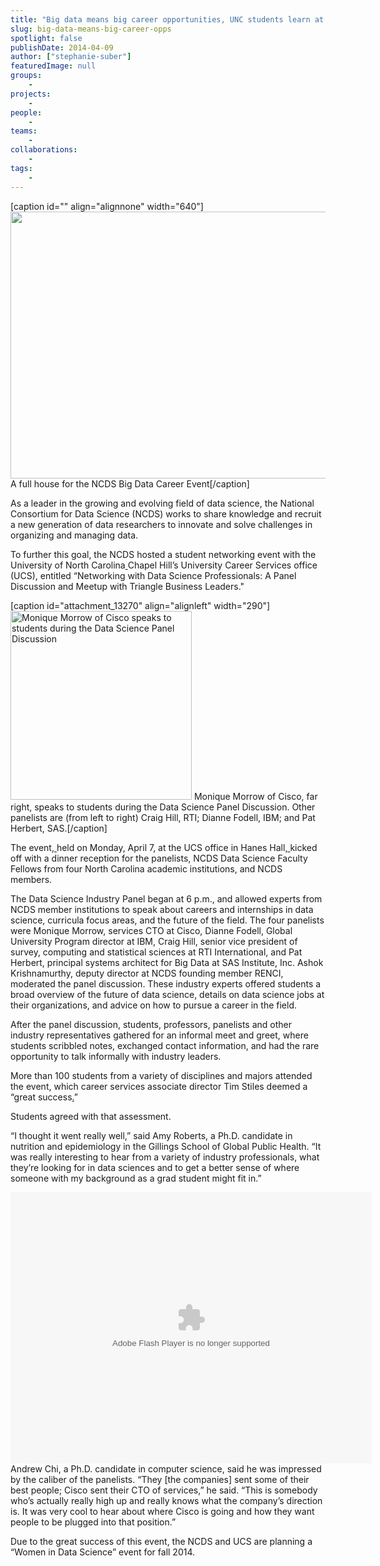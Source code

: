 ```yaml
---
title: "Big data means big career opportunities, UNC students learn at NCDS career event"
slug: big-data-means-big-career-opps
spotlight: false
publishDate: 2014-04-09
author: ["stephanie-suber"]
featuredImage: null
groups:
    - 
projects:
    - 
people:
    - 
teams: 
    - 
collaborations:
    - 
tags:
    - 
---
```

[caption id="" align="alignnone" width="640"]<img src="https://farm8.staticflickr.com/7102/13743213204_4f75e94536_z.jpg" alt="" width="640" height="427" /> A full house for the NCDS Big Data Career Event[/caption]

As a leader in the growing and evolving field of data science, the National Consortium for Data Science (NCDS) works to share knowledge and recruit a new generation of data researchers to innovate and solve challenges in organizing and managing data.

<!--more-->

To further this goal, the NCDS hosted a student networking event with the University of North Carolina<ins cite="mailto:Karen%20Green" datetime="2014-04-09T09:28"> </ins>Chapel Hill’s University Career Services office (UCS), entitled “Networking with Data Science Professionals: A Panel Discussion and Meetup with Triangle Business Leaders."<ins cite="mailto:Jennifer%20Resnick" datetime="2014-04-09T08:49">
</ins>

[caption id="attachment_13270" align="alignleft" width="290"]<img class="wp-image-13270     " src="https://www.renci.org/wp-content/uploads/2014/04/photo-2-983x1024.jpg" alt="Monique Morrow of Cisco speaks to students during the Data Science Panel Discussion" width="290" height="302" /> Monique Morrow of Cisco, far right, speaks to students during the Data Science Panel Discussion. Other panelists are (from left to right) Craig Hill, RTI; Dianne Fodell, IBM; and Pat Herbert, SAS.[/caption]

The event<ins cite="mailto:Karen%20Green" datetime="2014-04-09T09:28">, </ins>held on Monday, April 7, at the UCS office in Hanes Hall<ins cite="mailto:Karen%20Green" datetime="2014-04-09T09:29">, </ins>kicked off with a dinner reception for the panelists, NCDS Data Science Faculty Fellows from four North Carolina academic institutions, and NCDS members.

The Data Science Industry Panel began at 6 p.m., and allowed experts from NCDS member institutions to speak about careers and internships in data science, curricula focus areas, and the future of the field. The four panelists were Monique Morrow, services CTO at Cisco, Dianne Fodell, Global University Program director at IBM, Craig Hill, senior vice president of survey, computing and statistical sciences at RTI International, and Pat Herbert, principal systems architect for Big Data at SAS Institute, Inc. Ashok Krishnamurthy, deputy director at NCDS founding member RENCI, moderated the panel discussion. These industry experts offered students a broad overview of the future of data science, details on data science jobs at their organizations, and advice on how to pursue a career in the field.

After the panel discussion, students, professors, panelists and other industry representatives gathered for an informal meet and greet, where students scribbled notes, exchanged contact information, and had the rare opportunity to talk informally with industry leaders.

More than 100 students from a variety of disciplines and majors attended the event, which career services associate director Tim Stiles deemed a “great success<ins cite="mailto:Karen%20Green" datetime="2014-04-09T09:45">.</ins>”

Students agreed with that assessment.

“I thought it went really well,” said Amy Roberts, a Ph.D. candidate in nutrition and epidemiology in the Gillings School of Global Public Health. “It was really interesting to hear from a variety of industry professionals, what they’re looking for in data sciences and to get a better sense of where someone with my background as a grad student might fit in.”

<object width="578" height="434" classid="clsid:d27cdb6e-ae6d-11cf-96b8-444553540000" codebase="http://download.macromedia.com/pub/shockwave/cabs/flash/swflash.cab#version=6,0,40,0"><param name="flashvars" value="offsite=true&amp;lang=en-us&amp;page_show_url=%2Fphotos%2Frenci%2Fsets%2F72157643710998423%2Fshow%2F&amp;page_show_back_url=%2Fphotos%2Frenci%2Fsets%2F72157643710998423%2F&amp;set_id=72157643710998423&amp;jump_to=" /><param name="allowFullScreen" value="true" /><param name="src" value="https://www.flickr.com/apps/slideshow/show.swf?v=143270" /><param name="allowfullscreen" value="true" /><embed width="578" height="434" type="application/x-shockwave-flash" src="https://www.flickr.com/apps/slideshow/show.swf?v=143270" flashvars="offsite=true&amp;lang=en-us&amp;page_show_url=%2Fphotos%2Frenci%2Fsets%2F72157643710998423%2Fshow%2F&amp;page_show_back_url=%2Fphotos%2Frenci%2Fsets%2F72157643710998423%2F&amp;set_id=72157643710998423&amp;jump_to=" allowFullScreen="true" allowfullscreen="true" /></object>
Andrew Chi, a Ph.D. candidate in computer science, said he was impressed by the caliber of the panelists. “They [the companies] sent some of their best people; Cisco sent their CTO of services,” he said. “This is somebody who’s actually really high up and really knows what the company’s direction is. It was very cool to hear about where Cisco is going and how they want people to be plugged into that position.”

Due to the great success of this event, the NCDS and UCS are planning a “Women in Data Science” event for fall 2014.
